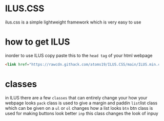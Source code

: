 # ILUS.CSS
ilus.css is a simple lightweight framework which is very easy to use
# how to get ILUS
inorder to use ILUS copy paste this to the `head tag` of your html webpage
```html
<link href="https://rawcdn.githack.com/atoms19/ILUS.CSS/main/ILUS.min.css" rel="stylesheet"></link
```
# classes
in ILUS there are a few `classes` that can entirely change your how your webpage looks
`pack` class is used to give a margin and paddin
`list`list class which can be given on a `ul` or `ol` changes how a list looks
`btn` btn class is used for making buttons look better
`inp` this class changes the look of inpuy
